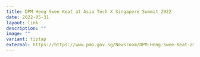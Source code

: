 ```yaml
---
title: DPM Heng Swee Keat at Asia Tech X Singapore Summit 2022
date: 2022-05-31
layout: link
description: ""
image: ""
variant: tiptap
external: https://https://www.pmo.gov.sg/Newsroom/DPM-Heng-Swee-Keat-at-Asia-Tech-X-Singapore-Summit-2022
---
```

